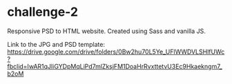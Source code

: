 # challenge-2
Responsive PSD to HTML website. Created using Sass and vanilla JS.

Link to the JPG and PSD template:
https://drive.google.com/drive/folders/0Bw2hu70L5Ye_UFlWWDVLSHlfUWc?fbclid=IwAR1qJIiGYDpMqLiPd7mlZksjFM1DoaHrRvxttetvU3Ec9Hkaekngm7_b2oM
